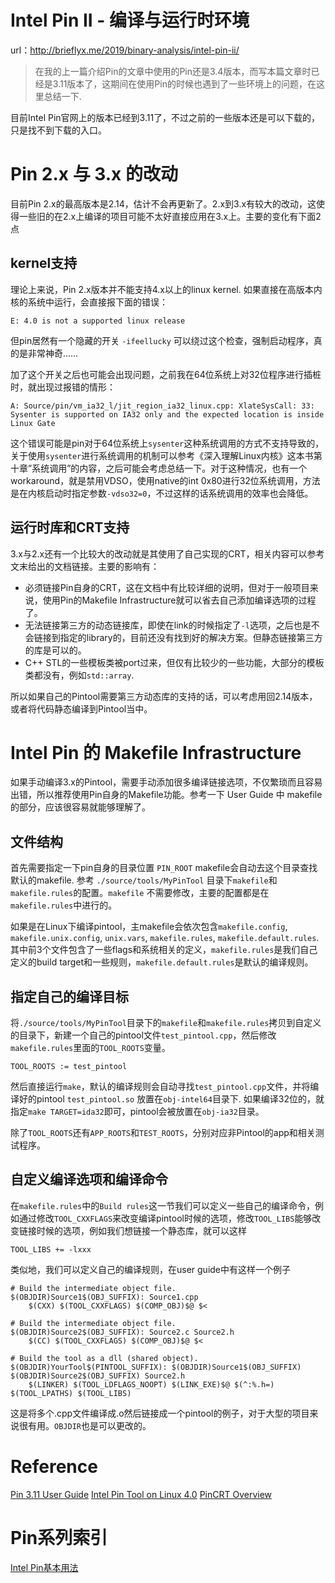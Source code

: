 # Intel Pin II - 编译与运行时环境

url：http://brieflyx.me/2019/binary-analysis/intel-pin-ii/



> 在我的上一篇介绍Pin的文章中使用的Pin还是3.4版本，而写本篇文章时已经是3.11版本了，这期间在使用Pin的时候也遇到了一些环境上的问题，在这里总结一下.



目前Intel Pin官网上的版本已经到3.11了，不过之前的一些版本还是可以下载的，只是找不到下载的入口。

# Pin 2.x 与 3.x 的改动

目前Pin 2.x的最高版本是2.14，估计不会再更新了。2.x到3.x有较大的改动，这使得一些旧的在2.x上编译的项目可能不太好直接应用在3.x上。主要的变化有下面2点

## kernel支持

理论上来说，Pin 2.x版本并不能支持4.x以上的linux kernel. 如果直接在高版本内核的系统中运行，会直接报下面的错误：

```
E: 4.0 is not a supported linux release
```

但pin居然有一个隐藏的开关 `-ifeellucky` 可以绕过这个检查，强制启动程序，真的是非常神奇……

加了这个开关之后也可能会出现问题，之前我在64位系统上对32位程序进行插桩时，就出现过报错的情形：

```
A: Source/pin/vm_ia32_l/jit_region_ia32_linux.cpp: XlateSysCall: 33: Sysenter is supported on IA32 only and the expected location is inside Linux Gate
```

这个错误可能是pin对于64位系统上`sysenter`这种系统调用的方式不支持导致的，关于使用`sysenter`进行系统调用的机制可以参考《深入理解Linux内核》这本书第十章”系统调用”的内容，之后可能会考虑总结一下。对于这种情况，也有一个workaround，就是禁用VDSO，使用native的int 0x80进行32位系统调用，方法是在内核启动时指定参数`-vdso32=0`，不过这样的话系统调用的效率也会降低。

## 运行时库和CRT支持

3.x与2.x还有一个比较大的改动就是其使用了自己实现的CRT，相关内容可以参考文末给出的文档链接。主要的影响有：

- 必须链接Pin自身的CRT，这在文档中有比较详细的说明，但对于一般项目来说，使用Pin的Makefile Infrastructure就可以省去自己添加编译选项的过程了。
- 无法链接第三方的动态链接库，即使在link的时候指定了`-l`选项，之后也是不会链接到指定的library的，目前还没有找到好的解决方案。但静态链接第三方的库是可以的。
- C++ STL的一些模板类被port过来，但仅有比较少的一些功能，大部分的模板类都没有，例如`std::array`.

所以如果自己的Pintool需要第三方动态库的支持的话，可以考虑用回2.14版本，或者将代码静态编译到Pintool当中。

# Intel Pin 的 Makefile Infrastructure

如果手动编译3.x的Pintool，需要手动添加很多编译链接选项，不仅繁琐而且容易出错，所以推荐使用Pin自身的Makefile功能。参考一下 User Guide 中 makefile 的部分，应该很容易就能够理解了。

## 文件结构

首先需要指定一下pin自身的目录位置 `PIN_ROOT` makefile会自动去这个目录查找默认的makefile. 参考 `./source/tools/MyPinTool` 目录下`makefile`和`makefile.rules`的配置。`makefile` 不需要修改，主要的配置都是在`makefile.rules`中进行的。

如果是在Linux下编译pintool，主makefile会依次包含`makefile.config`, `makefile.unix.config`, `unix.vars`, `makefile.rules`, `makefile.default.rules`. 其中前3个文件包含了一些flags和系统相关的定义，`makefile.rules`是我们自己定义的build target和一些规则，`makefile.default.rules`是默认的编译规则。

## 指定自己的编译目标

将`./source/tools/MyPinTool`目录下的`makefile`和`makefile.rules`拷贝到自定义的目录下，新建一个自己的pintool文件`test_pintool.cpp`，然后修改`makefile.rules`里面的`TOOL_ROOTS`变量。

```
TOOL_ROOTS := test_pintool
```

然后直接运行`make`，默认的编译规则会自动寻找`test_pintool.cpp`文件，并将编译好的pintool `test_pintool.so` 放置在`obj-intel64`目录下. 如果编译32位的，就指定`make TARGET=ida32`即可，pintool会被放置在`obj-ia32`目录。

除了`TOOL_ROOTS`还有`APP_ROOTS`和`TEST_ROOTS`，分别对应非Pintool的app和相关测试程序。

## 自定义编译选项和编译命令

在`makefile.rules`中的`Build rules`这一节我们可以定义一些自己的编译命令，例如通过修改`TOOL_CXXFLAGS`来改变编译pintool时候的选项，修改`TOOL_LIBS`能够改变链接时候的选项，例如我们想链接一个静态库，就可以这样

```
TOOL_LIBS += -lxxx
```

类似地，我们可以定义自己的编译规则，在user guide中有这样一个例子

```
# Build the intermediate object file.
$(OBJDIR)Source1$(OBJ_SUFFIX): Source1.cpp
    $(CXX) $(TOOL_CXXFLAGS) $(COMP_OBJ)$@ $<

# Build the intermediate object file.
$(OBJDIR)Source2$(OBJ_SUFFIX): Source2.c Source2.h
    $(CC) $(TOOL_CXXFLAGS) $(COMP_OBJ)$@ $<

# Build the tool as a dll (shared object).
$(OBJDIR)YourTool$(PINTOOL_SUFFIX): $(OBJDIR)Source1$(OBJ_SUFFIX) $(OBJDIR)Source2$(OBJ_SUFFIX) Source2.h
    $(LINKER) $(TOOL_LDFLAGS_NOOPT) $(LINK_EXE)$@ $(^:%.h=) $(TOOL_LPATHS) $(TOOL_LIBS)
```

这是将多个.cpp文件编译成.o然后链接成一个pintool的例子，对于大型的项目来说很有用。`OBJDIR`也是可以更改的。

# Reference

[Pin 3.11 User Guide](https://software.intel.com/sites/landingpage/pintool/docs/97998/Pin/html/index.html)
[Intel Pin Tool on Linux 4.0](https://stackoverflow.com/questions/35511380/intel-pin-tool-on-linux-4-0)
[PinCRT Overview](https://software.intel.com/sites/default/files/managed/8e/f5/PinCRT.pdf)

# Pin系列索引

[Intel Pin基本用法](http://brieflyx.me/2017/binary-analysis/intel-pin-intro/)